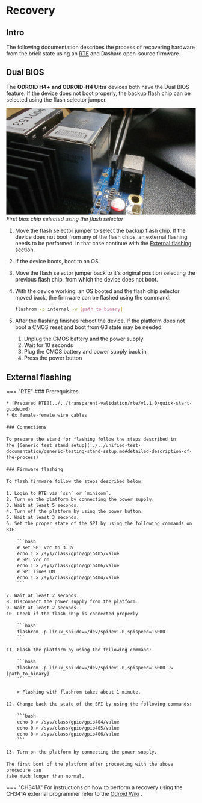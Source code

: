# Recovery

## Intro

The following documentation describes the process of recovering hardware from
the brick state using an [RTE](../../transparent-validation/rte/introduction.md)
and Dasharo open-source firmware.

## Dual BIOS

The **ODROID H4+ and ODROID-H4 Ultra** devices both have the Dual BIOS
feature. If the device does not boot properly, the backup flash chip can be
selected using the flash selector jumper.

![](../../images/odroid_flash_switch.jpg)
*First bios chip selected using the flash selector*

1. Move the flash selector jumper to select the backup flash chip. If the
   device does not boot from any of the flash chips, an external flashing
   needs to be performed. In that case continue with the
   [External flashing](#external-flashing) section.
2. If the device boots, boot to an OS.
3. Move the flash selector jumper back to it's original position selecting the
   previous flash chip, from which the device does not boot.
4. With the device working, an OS booted and the flash chip selector moved
   back, the firmware can be flashed using the command:

    ```bash
    flashrom -p internal -w [path_to_binary]
    ```

5. After the flashing finishes reboot the device. If the platform does not boot
a CMOS reset and boot from G3 state may be needed:

    1. Unplug the CMOS battery and the power supply
    2. Wait for 10 seconds
    3. Plug the CMOS battery and power supply back in
    4. Press the power button

## External flashing

=== "RTE"
    ### Prerequisites

    * [Prepared RTE](../../transparent-validation/rte/v1.1.0/quick-start-guide.md)
    * 6x female-female wire cables

    ### Connections

    To prepare the stand for flashing follow the steps described in
    the [Generic test stand setup](../../unified-test-documentation/generic-testing-stand-setup.md#detailed-description-of-the-process)

    ### Firmware flashing

    To flash firmware follow the steps described below:

    1. Login to RTE via `ssh` or `minicom`.
    2. Turn on the platform by connecting the power supply.
    3. Wait at least 5 seconds.
    4. Turn off the platform by using the power button.
    5. Wait at least 3 seconds.
    6. Set the proper state of the SPI by using the following commands on RTE:

        ```bash
        # set SPI Vcc to 3.3V
        echo 1 > /sys/class/gpio/gpio405/value
        # SPI Vcc on
        echo 1 > /sys/class/gpio/gpio406/value
        # SPI lines ON
        echo 1 > /sys/class/gpio/gpio404/value
        ```

    7. Wait at least 2 seconds.
    8. Disconnect the power supply from the platform.
    9. Wait at least 2 seconds.
    10. Check if the flash chip is connected properly

        ```bash
        flashrom -p linux_spi:dev=/dev/spidev1.0,spispeed=16000
        ```

    11. Flash the platform by using the following command:

        ```bash
        flashrom -p linux_spi:dev=/dev/spidev1.0,spispeed=16000 -w [path_to_binary]
        ```

        > Flashing with flashrom takes about 1 minute.

    12. Change back the state of the SPI by using the following commands:

        ```bash
        echo 0 > /sys/class/gpio/gpio404/value
        echo 0 > /sys/class/gpio/gpio405/value
        echo 0 > /sys/class/gpio/gpio406/value
        ```

    13. Turn on the platform by connecting the power supply.

    The first boot of the platform after proceeding with the above procedure can
    take much longer than normal.

=== "CH341A"
    For instructions on how to perform a recovery
    using the CH341A external programmer refer to
    the [Odroid Wiki](https://wiki.odroid.com/odroid-h3/hardware/restore_h3_bios_usbprogrammer#with_usb_programmer_module_ch341a)
    .
